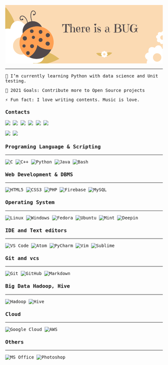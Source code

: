![Img](bug.png)
___
<samp>

🌱 I’m currently learning Python with data science and Unit testing.

🥅 2021 Goals: Contribute more to Open Source projects

⚡ Fun fact: I love writing contents. Music is love.

### Contacts

<a href="https://www.linkedin.com/in/vatsaakash/" target="_blank"><img src="https://img.shields.io/badge/LINKEDIN-%230077B5.svg?&style=for-the-badge&logo=linkedin&logoColor=white"></a>
  <a href="https://www.instagram.com/vatsa_akash/" target="_blank"><img src="https://img.shields.io/badge/INSTAGRAM-%23E4405F.svg?&style=for-the-badge&logo=instagram&logoColor=white" ></a>
  <a href="https://www.twitter.com/vatsa_akash_/" target="_blank"><img src="https://img.shields.io/badge/twitter-%231DA1F2.svg?&style=for-the-badge&logo=twitter&logoColor=white" ></a>
     <a href="https://wa.me/918427504589" target="_blank"><img src="https://img.shields.io/badge/WHATSAPP-%2325D366.svg?&style=for-the-badge&logo=whatsapp&logoColor=white"></a>
  <a href="https://t.me/vatsa_akash" target="_blank"><img src="https://img.shields.io/badge/Telegram-%230077B1.svg?&style=for-the-badge&logoColor=white&logo=Telegram" ></a>
<img src="https://badges.pufler.dev/visits/vatsaakash/vatsaakash?style=for-the-badge">


 <img src = "https://github-readme-stats.vercel.app/api?username=vatsaakash&show_icons=true&theme=radical&line_height=33&count_private=true">
  <img src = "https://github-readme-stats.vercel.app/api/top-langs/?username=vatsaakash&theme=radical">

### Programing Language & Scripting
___
![C](https://img.shields.io/badge/C-00599C?style=for-the-badge&logo=c&logoColor=white)
![C++](https://img.shields.io/badge/C%2B%2B-00599C?style=for-the-badge&logo=c%2B%2B&logoColor=white)
![Python](https://img.shields.io/badge/Python-3776AB?style=for-the-badge&logo=python&logoColor=white)
![Java](https://img.shields.io/badge/Java-ED8B00?style=for-the-badge&logo=java&logoColor=white)
![Bash](https://img.shields.io/badge/Shell_Script-121011?style=for-the-badge&logo=gnu-bash&logoColor=white)

### Web Development & DBMS
___
![HTML5](https://img.shields.io/badge/HTML5-E34F26?style=for-the-badge&logo=html5&logoColor=white)
![CSS3](https://img.shields.io/badge/CSS3-1572B6?style=for-the-badge&logo=css3&logoColor=white)
![PHP](https://img.shields.io/badge/PHP-777BB4?style=for-the-badge&logo=php&logoColor=white)
![Firebase](https://img.shields.io/badge/firebase-ffca28?style=for-the-badge&logo=firebase&logoColor=black)
![MySQL](https://img.shields.io/badge/MySQL-00000F?style=for-the-badge&logo=mysql&logoColor=white)

### Operating System
___
![Linux](https://img.shields.io/badge/Linux-FCC624?style=for-the-badge&logo=linux&logoColor=black)
![Windows](https://img.shields.io/badge/Windows-0078D6?style=for-the-badge&logo=windows&logoColor=white)
![Fedora](https://img.shields.io/badge/Fedora-294172?style=for-the-badge&logo=fedora&logoColor=white)
![Ubuntu](https://img.shields.io/badge/Ubuntu-E95420?style=for-the-badge&logo=ubuntu&logoColor=white)
![Mint](https://img.shields.io/badge/Linux_Mint-87CF3E?style=for-the-badge&logo=linux-mint&logoColor=white)
![Deepin](https://img.shields.io/badge/Deepin-007CFF?style=for-the-badge&logo=deepin&logoColor=white)
### IDE and Text editors
___
![VS Code](https://img.shields.io/badge/Visual_Studio_Code-0078D4?style=for-the-badge&logo=visual%20studio%20code&logoColor=white)
![Atom](https://img.shields.io/badge/Atom-66595C?style=for-the-badge&logo=Atom&logoColor=white)
![PyCharm](https://img.shields.io/badge/PyCharm-000000.svg?&style=for-the-badge&logo=PyCharm&logoColor=white)
![Vim](https://img.shields.io/badge/VIM-%2311AB00.svg?&style=for-the-badge&logo=vim&logoColor=white)
![Sublime](https://img.shields.io/badge/sublime_text-%23575757.svg?&style=for-the-badge&logo=sublime-text&logoColor=important)
### Git and vcs
___
![Git](https://img.shields.io/badge/Git-F05032?style=for-the-badge&logo=git&logoColor=white)
![GitHub](https://img.shields.io/badge/GitHub-100000?style=for-the-badge&logo=github&logoColor=white)
![Markdown](https://img.shields.io/badge/Markdown-000000?style=for-the-badge&logo=markdown&logoColor=white)
### Big Data Hadoop, Hive
___
![Hadoop](https://img.shields.io/badge/Hadoop-%2311AB00.svg?&style=for-the-badge&logo=hadoop&logoColor=white)
![Hive](https://img.shields.io/badge/Hive-66595C.svg?&style=for-the-badge&logo=hive&logoColor=white)


### Cloud
___
![Google Cloud](https://img.shields.io/badge/Google_Cloud-4285F4?style=for-the-badge&logo=google-cloud&logoColor=white)
![AWS](https://img.shields.io/badge/Amazon_AWS-232F3E?style=for-the-badge&logo=amazon-aws&logoColor=white)
### Others
___
![MS Office](https://img.shields.io/badge/Microsoft_Ofice-D83B01?style=for-the-badge&logo=microsoft-office&logoColor=white)
![Photoshop](https://img.shields.io/badge/Photoshop-000000?style=for-the-badge&logo=adobe-photoshop&logoColor=white)
